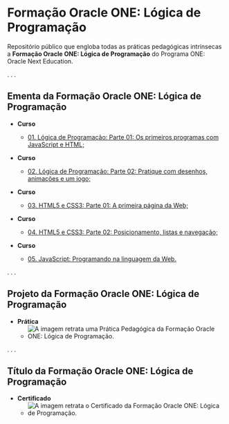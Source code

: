 # Formação Oracle ONE: Lógica de Programação

Repositório público que engloba todas as práticas pedagógicas intrínsecas a **Formação Oracle ONE: Lógica de Programação** do Programa ONE: Oracle Next Education.

. . .

## Ementa da Formação Oracle ONE: Lógica de Programação

- **Curso**
  - [01. Lógica de Programação: Parte 01: Os primeiros programas com JavaScript e HTML;](https://github.com/thiago-bernegossi/formacao-oracle-one-logica-de-programacao/tree/main/curso-01-logica-de-programacao-parte-01-os-primeiros-programas-com-javascript-e-html)

- **Curso**
  - [02. Lógica de Programação: Parte 02: Pratique com desenhos, animações e um jogo;](https://github.com/thiago-bernegossi/formacao-oracle-one-logica-de-programacao/tree/main/curso-02-logica-de-programacao-parte-02-pratique-com-desenhos-animacoes-e-um-jogo)

- **Curso**
  - [03. HTML5 e CSS3: Parte 01: A primeira página da Web;](https://github.com/thiago-bernegossi/formacao-oracle-one-logica-de-programacao/tree/main/curso-03-html5-e-css3-parte-01-a-primeira-pagina-da-web)

- **Curso**
  - [04. HTML5 e CSS3: Parte 02: Posicionamento, listas e navegação;](https://github.com/thiago-bernegossi/formacao-oracle-one-logica-de-programacao/tree/main/curso-04-html5-e-css3-parte-02-posicionamento-listas-e-navegacao)

- **Curso**
  - [05. JavaScript: Programando na linguagem da Web.](https://github.com/thiago-bernegossi/formacao-oracle-one-logica-de-programacao/tree/main/curso-05-javascript-programando-na-linguagem-da-web)

. . .

## Projeto da Formação Oracle ONE: Lógica de Programação

- **Prática**
  - ![A imagem retrata uma Prática Pedagógica da Formação Oracle ONE: Lógica de Programação.](https://snz04pap001files.storage.live.com/y4m_ZpW0uSr7ZkKsK4SIhSPjt7c3RoOBPtXbwp1BYxIBM6pv5bPG8Cvu80cvNjxGzK7KCz9yxjNtTkIc9zXYEjyYkd7RGhfXWQLnnG3t9CcW6McgZJ5IxpUMv8tXPk5p3SO1X064-jMsT9C4wNTMKJcUHK82q1GNpqco2CEojRLdBDgGFXeN1zdIQ4YyqO8ETZa?width=660&height=653&cropmode=none)

. . .

## Título da Formação Oracle ONE: Lógica de Programação

- **Certificado**
  - ![A imagem retrata o Certificado da Formação Oracle ONE: Lógica de Programação.](https://snz04pap001files.storage.live.com/y4mAQDEaRQozwn3b38LeHyspoVjsRvqcZrC5RLHkLriTS2XVRiFabkmZ6heuG4wE0vXfBSU-q3vwbiKzxVkAw86oTLlFhp44WHOPOTzEkhuDp9aqFVfWw9ZPxOYTHl3bjaJBL9rf4_AGNkjv8P84jpx9THXRSoFN80u7rfU1M3ua34j-zx9QF2HWUA2MeW3QPDd?width=660&height=429&cropmode=none)
